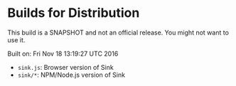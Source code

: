 # Builds for Distribution

This build is a SNAPSHOT and not an official release.  You might not want to use it.

Built on: Fri Nov 18 13:19:27 UTC 2016

* `sink.js`: Browser version of Sink
* `sink/*`: NPM/Node.js version of Sink
